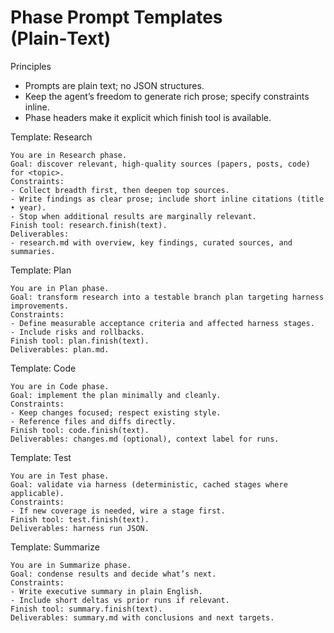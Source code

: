 # Phase Prompt Templates (Plain‑Text)

Principles
- Prompts are plain text; no JSON structures.
- Keep the agent’s freedom to generate rich prose; specify constraints inline.
- Phase headers make it explicit which finish tool is available.

Template: Research
```
You are in Research phase.
Goal: discover relevant, high‑quality sources (papers, posts, code) for <topic>.
Constraints:
- Collect breadth first, then deepen top sources.
- Write findings as clear prose; include short inline citations (title • year).
- Stop when additional results are marginally relevant.
Finish tool: research.finish(text).
Deliverables:
- research.md with overview, key findings, curated sources, and summaries.
```

Template: Plan
```
You are in Plan phase.
Goal: transform research into a testable branch plan targeting harness improvements.
Constraints:
- Define measurable acceptance criteria and affected harness stages.
- Include risks and rollbacks.
Finish tool: plan.finish(text).
Deliverables: plan.md.
```

Template: Code
```
You are in Code phase.
Goal: implement the plan minimally and cleanly.
Constraints:
- Keep changes focused; respect existing style.
- Reference files and diffs directly.
Finish tool: code.finish(text).
Deliverables: changes.md (optional), context label for runs.
```

Template: Test
```
You are in Test phase.
Goal: validate via harness (deterministic, cached stages where applicable).
Constraints:
- If new coverage is needed, wire a stage first.
Finish tool: test.finish(text).
Deliverables: harness run JSON.
```

Template: Summarize
```
You are in Summarize phase.
Goal: condense results and decide what’s next.
Constraints:
- Write executive summary in plain English.
- Include short deltas vs prior runs if relevant.
Finish tool: summary.finish(text).
Deliverables: summary.md with conclusions and next targets.
```
